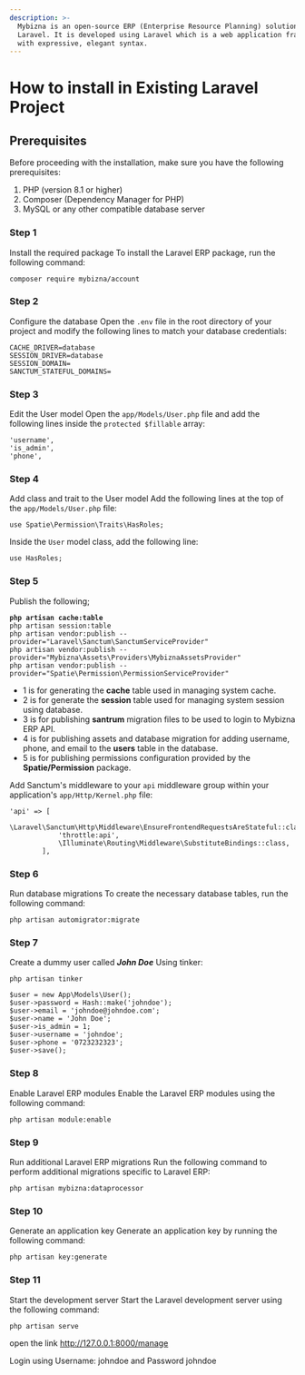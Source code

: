 ```yaml
---
description: >-
  Mybizna is an open-source ERP (Enterprise Resource Planning) solution for
  Laravel. It is developed using Laravel which is a web application framework
  with expressive, elegant syntax.
---
```


# How to install in Existing  Laravel Project

## Prerequisites <a href="#f144" id="f144"></a>

Before proceeding with the installation, make sure you have the following prerequisites:

1. PHP (version 8.1 or higher)
2. Composer (Dependency Manager for PHP)
3. MySQL or any other compatible database server

### Step 1 <a href="#d817" id="d817"></a>

Install the required package To install the Laravel ERP package, run the following command:

```
composer require mybizna/account
```

### Step 2 <a href="#717b" id="717b"></a>

Configure the database Open the `.env` file in the root directory of your project and modify the following lines to match your database credentials:

```
CACHE_DRIVER=database
SESSION_DRIVER=database
SESSION_DOMAIN=
SANCTUM_STATEFUL_DOMAINS=
```

### Step 3 <a href="#9853" id="9853"></a>

Edit the User model Open the `app/Models/User.php` file and add the following lines inside the `protected $fillable` array:

```
'username',
'is_admin',
'phone',
```

### Step 4 <a href="#0169" id="0169"></a>

Add class and trait to the User model Add the following lines at the top of the `app/Models/User.php` file:

```
use Spatie\Permission\Traits\HasRoles;
```

Inside the `User` model class, add the following line:

```
use HasRoles;
```

### Step 5 <a href="#6cf5" id="6cf5"></a>

Publish the following;

<pre class="language-sh" data-line-numbers><code class="lang-sh"><strong>php artisan cache:table
</strong>php artisan session:table
php artisan vendor:publish --provider="Laravel\Sanctum\SanctumServiceProvider"
php artisan vendor:publish --provider="Mybizna\Assets\Providers\MybiznaAssetsProvider"
php artisan vendor:publish --provider="Spatie\Permission\PermissionServiceProvider"
</code></pre>

* 1 is for generating the **cache** table used in managing system cache.
* 2 is for generate the **session** table used for managing system session using database.
* 3 is for publishing **santrum** migration files to be used to login to Mybizna ERP API.
* 4 is for publishing assets and database migration for adding username, phone, and email to the **users** table in the database.
* 5 is for publishing permissions configuration provided by the **Spatie/Permission** package.

&#x20;Add Sanctum's middleware to your `api` middleware group within your application's `app/Http/Kernel.php` file:

```
'api' => [
            \Laravel\Sanctum\Http\Middleware\EnsureFrontendRequestsAreStateful::class,
            'throttle:api',
            \Illuminate\Routing\Middleware\SubstituteBindings::class,
        ],
```

### Step 6 <a href="#f4e1" id="f4e1"></a>

Run database migrations To create the necessary database tables, run the following command:

```
php artisan automigrator:migrate
```

### Step 7 <a href="#7276" id="7276"></a>

Create a dummy user called _**John Doe**_ Using tinker:

```
php artisan tinker

$user = new App\Models\User();
$user->password = Hash::make('johndoe');
$user->email = 'johndoe@johndoe.com';
$user->name = 'John Doe';
$user->is_admin = 1;
$user->username = 'johndoe';
$user->phone = '0723232323';
$user->save();
```

### Step 8 <a href="#7276" id="7276"></a>

Enable Laravel ERP modules Enable the Laravel ERP modules using the following command:

```
php artisan module:enable
```

### Step 9 <a href="#7535" id="7535"></a>

Run additional Laravel ERP migrations Run the following command to perform additional migrations specific to Laravel ERP:

```
php artisan mybizna:dataprocessor
```

### Step 10 <a href="#80d7" id="80d7"></a>

Generate an application key Generate an application key by running the following command:

```
php artisan key:generate
```

### Step 11 <a href="#b1df" id="b1df"></a>

Start the development server Start the Laravel development server using the following command:

```
php artisan serve
```

open the link http://127.0.0.1:8000/manage

Login using Username: johndoe and Password johndoe

